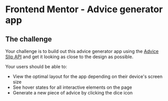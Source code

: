 # Frontend Mentor - Advice generator app


## The challenge

Your challenge is to build out this advice generator app using the [Advice Slip API](https://api.adviceslip.com) and get it looking as close to the design as possible.



Your users should be able to:

- View the optimal layout for the app depending on their device's screen size
- See hover states for all interactive elements on the page
- Generate a new piece of advice by clicking the dice icon






